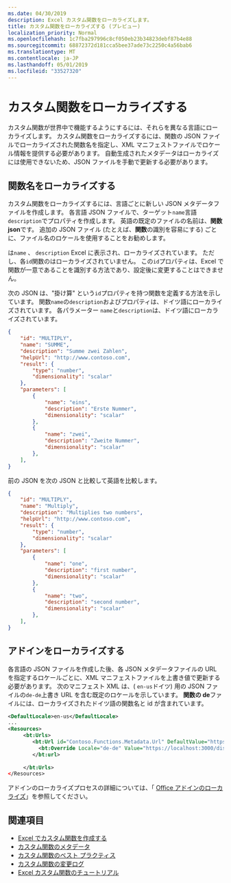 ```yaml
---
ms.date: 04/30/2019
description: Excel カスタム関数をローカライズします。
title: カスタム関数をローカライズする (プレビュー)
localization_priority: Normal
ms.openlocfilehash: 1c7fba297996c8cf050eb23b34823debf87b4e88
ms.sourcegitcommit: 68872372d181cca5bee37ade73c2250c4a56bab6
ms.translationtype: MT
ms.contentlocale: ja-JP
ms.lasthandoff: 05/01/2019
ms.locfileid: "33527320"
---
```

# <a name="localize-custom-functions"></a>カスタム関数をローカライズする

カスタム関数が世界中で機能するようにするには、それらを異なる言語にローカライズします。 カスタム関数をローカライズするには、関数の JSON ファイルでローカライズされた関数名を指定し、XML マニフェストファイルでロケール情報を提供する必要があります。 自動生成されたメタデータはローカライズには使用できないため、JSON ファイルを手動で更新する必要があります。

## <a name="localize-function-names"></a>関数名をローカライズする

カスタム関数をローカライズするには、言語ごとに新しい JSON メタデータファイルを作成します。 各言語 JSON ファイルで、ターゲット`name`言語`description`でプロパティを作成します。 英語の既定のファイルの名前は、**関数 json**です。 追加の JSON ファイル (たとえば、**関数**の識別を容易にする) ごとに、ファイル名のロケールを使用することをお勧めします。 

は`name` 、 `description` Excel に表示され、ローカライズされています。 ただし、各`id`関数のはローカライズされていません。 この`id`プロパティは、Excel で関数が一意であることを識別する方法であり、設定後に変更することはできません。

次の JSON は、"掛け算" という`id`プロパティを持つ関数を定義する方法を示しています。 関数`name`の`description`およびプロパティは、ドイツ語にローカライズされています。 各パラメーター `name`と`description`は、ドイツ語にローカライズされています。

```JSON
{
    "id": "MULTIPLY",
    "name": "SUMME",
    "description": "Summe zwei Zahlen",
    "helpUrl": "http://www.contoso.com",
    "result": {
        "type": "number",
        "dimensionality": "scalar"
    },
    "parameters": [
        {
            "name": "eins",
            "description": "Erste Nummer",
            "dimensionality": "scalar"
        },
        {
            "name": "zwei",
            "description": "Zweite Nummer",
            "dimensionality": "scalar"
        },
    ],
}
```

前の JSON を次の JSON と比較して英語を比較します。

```JSON
{
    "id": "MULTIPLY",
    "name": "Multiply",
    "description": "Multiplies two numbers",
    "helpUrl": "http://www.contoso.com",
    "result": {
        "type": "number",
        "dimensionality": "scalar"
    },
    "parameters": [
        {
            "name": "one",
            "description": "first number",
            "dimensionality": "scalar"
        },
        {
            "name": "two",
            "description": "second number",
            "dimensionality": "scalar"
        },
    ],
}
```

## <a name="localize-your-add-in"></a>アドインをローカライズする

各言語の JSON ファイルを作成した後、各 JSON メタデータファイルの URL を指定するロケールごとに、XML マニフェストファイルを上書き値で更新する必要があります。 次のマニフェスト XML は、( `en-us`ドイツ) 用の JSON ファイルの`de-de`上書き URL を含む既定のロケールを示しています。 **関数の de**ファイルには、ローカライズされたドイツ語の関数名と id が含まれています。

```XML
<DefaultLocale>en-us</DefaultLocale>
...
<Resources>
     <bt:Urls>
        <bt:Url id="Contoso.Functions.Metadata.Url" DefaultValue="https://localhost:3000/dist/functions.json"/>
          <bt:Override Locale="de-de" Value="https://localhost:3000/dist/functions-de.json" />
        </bt:url>
        
     </bt:Urls>
</Resources>
```


アドインのローカライズプロセスの詳細については、「 [Office アドインのローカライズ](../develop/localization.md#control-localization-from-the-manifest)」を参照してください。

## <a name="see-also"></a>関連項目

* [Excel でカスタム関数を作成する](custom-functions-overview.md)
* [カスタム関数のメタデータ](custom-functions-json.md)
* [カスタム関数のベスト プラクティス](custom-functions-best-practices.md)
* [カスタム関数の変更ログ](custom-functions-changelog.md)
* [Excel カスタム関数のチュートリアル](../tutorials/excel-tutorial-create-custom-functions.md)
